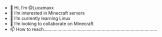- 👋 Hi, I’m @Lucamaxx
- 👀 I’m interested in Minecraft servers
- 🌱 I’m currently learning Linux
- 💞️ I’m looking to collaborate on Minecraft
- 📫 How to reach..........................................................................................

<!---
Lucamaxx/Lucamaxx is a ✨ special ✨ repository because its `README.md` (this file) appears on your GitHub profile.
You can click the Preview link to take a look at your changes.
--->
